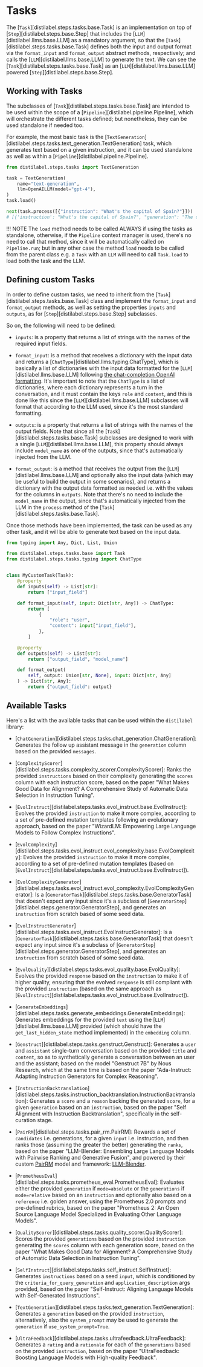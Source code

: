 # Tasks

The [`Task`][distilabel.steps.tasks.base.Task] is an implementation on top of [`Step`][distilabel.steps.base.Step] that includes the [`LLM`][distilabel.llms.base.LLM] as a mandatory argument, so that the [`Task`][distilabel.steps.tasks.base.Task] defines both the input and output format via the `format_input` and `format_output` abstract methods, respectively; and calls the [`LLM`][distilabel.llms.base.LLM] to generate the text. We can see the [`Task`][distilabel.steps.tasks.base.Task] as an [`LLM`][distilabel.llms.base.LLM] powered [`Step`][distilabel.steps.base.Step].

## Working with Tasks

The subclasses of [`Task`][distilabel.steps.tasks.base.Task] are intended to be used within the scope of a [`Pipeline`][distilabel.pipeline.Pipeline], which will orchestrate the different tasks defined; but nonetheless, they can be used standalone if needed too.

For example, the most basic task is the [`TextGeneration`][distilabel.steps.tasks.text_generation.TextGeneration] task, which generates text based on a given instruction, and it can be used standalone as well as within a [`Pipeline`][distilabel.pipeline.Pipeline].

```python
from distilabel.steps.tasks import TextGeneration

task = TextGeneration(
    name="text-generation",
    llm=OpenAILLM(model="gpt-4"),
)
task.load()

next(task.process([{"instruction": "What's the capital of Spain?"}]))
# [{'instruction': "What's the capital of Spain?", "generation": "The capital of Spain is Madrid."}]
```

!!! NOTE
    The `load` method needs to be called ALWAYS if using the tasks as standalone, otherwise, if the `Pipeline` context manager is used, there's no need to call that method, since it will be automatically called on `Pipeline.run`; but in any other case the method `load` needs to be called from the parent class e.g. a `Task` with an `LLM` will need to call `Task.load` to load both the task and the LLM.

## Defining custom Tasks

In order to define custom tasks, we need to inherit from the [`Task`][distilabel.steps.tasks.base.Task] class and implement the `format_input` and `format_output` methods, as well as setting the properties `inputs` and `outputs`, as for [`Step`][distilabel.steps.base.Step] subclasses.

So on, the following will need to be defined:

- `inputs`: is a property that returns a list of strings with the names of the required input fields.

- `format_input`: is a method that receives a dictionary with the input data and returns a [`ChatType`][distilabel.llms.typing.ChatType], which is basically a list of dictionaries with the input data formatted for the [`LLM`][distilabel.llms.base.LLM] following [the chat-completion OpenAI formatting](https://platform.openai.com/docs/guides/text-generation). It's important to note that the `ChatType` is a list of dictionaries, where each dictionary represents a turn in the conversation, and it must contain the keys `role` and `content`, and this is done like this since the [`LLM`][distilabel.llms.base.LLM] subclasses will format that according to the LLM used, since it's the most standard formatting.

- `outputs`: is a property that returns a list of strings with the names of the output fields. Note that since all the [`Task`][distilabel.steps.tasks.base.Task] subclasses are designed to work with a single [`LLM`][distilabel.llms.base.LLM], this property should always include `model_name` as one of the outputs, since that's automatically injected from the LLM.

- `format_output`: is a method that receives the output from the [`LLM`][distilabel.llms.base.LLM] and optionally also the input data (which may be useful to build the output in some scenarios), and returns a dictionary with the output data formatted as needed i.e. with the values for the columns in `outputs`. Note that there's no need to include the `model_name` in the output, since that's automatically injected from the LLM in the `process` method of the [`Task`][distilabel.steps.tasks.base.Task].

Once those methods have been implemented, the task can be used as any other task, and it will be able to generate text based on the input data.

```python
from typing import Any, Dict, List, Union

from distilabel.steps.tasks.base import Task
from distilabel.steps.tasks.typing import ChatType


class MyCustomTask(Task):
    @property
    def inputs(self) -> List[str]:
        return ["input_field"]

    def format_input(self, input: Dict[str, Any]) -> ChatType:
        return [
            {
                "role": "user",
                "content": input["input_field"],
            },
        ]

    @property
    def outputs(self) -> List[str]:
        return ["output_field", "model_name"]

    def format_output(
        self, output: Union[str, None], input: Dict[str, Any]
    ) -> Dict[str, Any]:
        return {"output_field": output}
```

## Available Tasks

Here's a list with the available tasks that can be used within the `distilabel` library:

- [`ChatGeneration`][distilabel.steps.tasks.chat_generation.ChatGeneration]: Generates the follow up assistant message in the `generation` column based on the provided `messages`.

- [`ComplexityScorer`][distilabel.steps.tasks.complexity_scorer.ComplexityScorer]: Ranks the provided `instructions` based on their complexity generating the `scores` column with each instruction score, based on the paper "What Makes Good Data for Alignment? A Comprehensive Study of Automatic Data Selection in Instruction Tuning".

- [`EvolInstruct`][distilabel.steps.tasks.evol_instruct.base.EvolInstruct]: Evolves the provided `instruction` to make it more complex, according to a set of pre-defined mutation templates following an evolutionary approach, based on the paper "WizardLM: Empowering Large Language Models to Follow Complex Instructions".

- [`EvolComplexity`][distilabel.steps.tasks.evol_instruct.evol_complexity.base.EvolComplexity]: Evolves the provided `instruction` to make it more complex, according to a set of pre-defined mutation templates (based on [`EvolInstruct`][distilabel.steps.tasks.evol_instruct.base.EvolInstruct]).

- [`EvolComplexityGenerator`][distilabel.steps.tasks.evol_instruct.evol_complexity.EvolComplexityGenerator]: Is a [`GeneratorTask`][distilabel.steps.tasks.base.GeneratorTask] that doesn't expect any input since it's a subclass of [`GeneratorStep`][distilabel.steps.generator.GeneratorStep], and generates an `instruction` from scratch based of some seed data.

- [`EvolInstructGenerator`][distilabel.steps.tasks.evol_instruct.EvolInstructGenerator]: Is a [`GeneratorTask`][distilabel.steps.tasks.base.GeneratorTask] that doesn't expect any input since it's a subclass of [`GeneratorStep`][distilabel.steps.generator.GeneratorStep], and generates an `instruction` from scratch based of some seed data.

- [`EvolQuality`][distilabel.steps.tasks.evol_quality.base.EvolQuality]: Evolves the provided `response` based on the `instruction` to make it of higher quality, ensuring that the evolved `response` is still compliant with the provided `instruction` (based on the same approach as [`EvolInstruct`][distilabel.steps.tasks.evol_instruct.base.EvolInstruct]).

- [`GenerateEmbeddings`][distilabel.steps.tasks.generate_embeddings.GenerateEmbeddings]: Generates embeddings for the provided `text` using the [`LLM`][distilabel.llms.base.LLM] provided (which should have the `get_last_hidden_state` method implemented) in the `embedding` column.

- [`Genstruct`][distilabel.steps.tasks.genstruct.Genstruct]: Generates a `user` and `assistant` single-turn conversation based on the provided `title` and `content`, so as to synthetically generate a conversation between an user and the assistant; based on the model "Genstruct 7B" by Nous Research, which at the same time is based on the paper "Ada-Instruct: Adapting Instruction Generators for Complex Reasoning".

- [`InstructionBacktranslation`][distilabel.steps.tasks.instruction_backtranslation.InstructionBacktranslation]: Generates a `score` and a `reason` backing the generated `score`, for a given `generation` based on an `instruction`, based on the paper "Self Alignment with Instruction Backtranslation", specifically in the self-curation stage.

- [`PairRM`][distilabel.steps.tasks.pair_rm.PairRM]: Rewards a set of `candidates` i.e. generations, for a given `input` i.e. instruction, and then ranks those (assuming the greater the better) generating the `ranks`, based on the paper "LLM-Blender: Ensembling Large Language Models with Pairwise Ranking and Generative Fusion", and powered by their custom [PairRM](https://huggingface.co/llm-blender/PairRM) model and framework: [LLM-Blender](https://github.com/yuchenlin/LLM-Blender).

- [`PrometheusEval`][distilabel.steps.tasks.prometheus_eval.PrometheusEval]: Evaluates either the provided `generation` if `mode=absolute` or the `generations` if `mode=relative` based on an `instruction` and optionally also based on a `reference` i.e. golden answer, using the Prometheus 2.0 prompts and pre-defined rubrics, based on the paper "Prometheus 2: An Open Source Language Model Specialized in Evaluating Other Language Models".

- [`QualityScorer`][distilabel.steps.tasks.quality_scorer.QualityScorer]: Scores the provided `generations` based on the provided `instruction` generating the `scores` column with each generation score, based on the paper "What Makes Good Data for Alignment? A Comprehensive Study of Automatic Data Selection in Instruction Tuning".

- [`SelfInstruct`][distilabel.steps.tasks.self_instruct.SelfInstruct]: Generates `instructions` based on a seed `input`, which is conditioned by the `criteria_for_query_generation` and `application_description` args provided, based on the paper "Self-Instruct: Aligning Language Models with Self-Generated Instructions".

- [`TextGeneration`][distilabel.steps.tasks.text_generation.TextGeneration]: Generates a `generation` based on the provided `instruction`, alternatively, also the `system_prompt` may be used to generate the `generation` if `use_system_prompt=True`.

- [`UltraFeedback`][distilabel.steps.tasks.ultrafeedback.UltraFeedback]: Generates a `rating` and a `rationale` for each of the `generations` based on the provided `instruction`, based on the paper "UltraFeedback: Boosting Language Models with High-quality Feedback".

